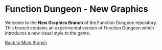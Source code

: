 # Function Dungeon - New Graphics

Welcome to the **New Graphics Branch** of the Function Dungeon repository. This branch contains an experimental version of Function Dungeon which introduces a new visual style to the game.

[Back to Main Branch](https://github.com/smart-education-gamelab/function-dungeon)
